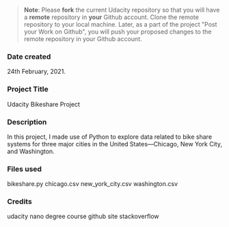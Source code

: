 > **Note**: Please **fork** the current Udacity repository so that you will have a **remote** repository in **your** Github account. Clone the remote repository to your local machine. Later, as a part of the project "Post your Work on Github", you will push your proposed changes to the remote repository in your Github account.

### Date created

24th February, 2021.

### Project Title

Udacity Bikeshare Project

### Description

In this project, I made use of Python to explore data related to bike share systems for three major cities in the United States—Chicago, New York City, and Washington.

### Files used

bikeshare.py
chicago.csv
new_york_city.csv
washington.csv

### Credits

udacity nano degree course
github site
stackoverflow
